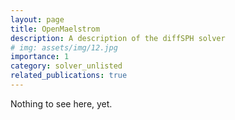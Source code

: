 ```yaml
---
layout: page
title: OpenMaelstrom
description: A description of the diffSPH solver
# img: assets/img/12.jpg
importance: 1
category: solver_unlisted
related_publications: true
---
```


Nothing to see here, yet.
